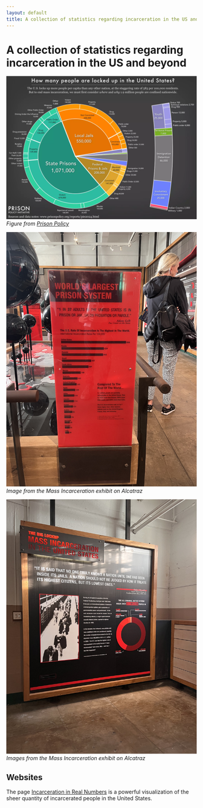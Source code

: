 ```yaml
---
layout: default
title: A collection of statistics regarding incarceration in the US and beyond
---
```

# A collection of statistics regarding incarceration in the US and beyond
![](media/Pasted%20image%2020241203114423.png)
*Figure from [Prison Policy](https://www.prisonpolicy.org/reports/pie2024.html?)*

![](media/IMG_4740.jpeg)
*Image from the Mass Incarceration exhibit on Alcatraz*

![](media/IMG_4741.jpeg)*Images from the Mass Incarceration exhibit on Alcatraz*

## Websites

The page [Incarceration in Real Numbers](INCARCERATION-VIRTUAL-VISUAL.md) is a powerful visualization of the sheer quantity of incarcerated people in the United States. 